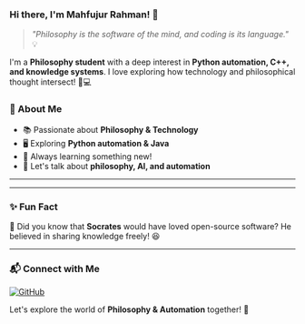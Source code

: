 ### Hi there, I'm Mahfujur Rahman! 👋

> *"Philosophy is the software of the mind, and coding is its language."* 💡

I'm a **Philosophy student** with a deep interest in **Python automation, C++, and knowledge systems**. I love exploring how technology and philosophical thought intersect! 🧠💻

### 🚀 About Me
- 📚 Passionate about **Philosophy & Technology**
- 🖥️ Exploring **Python automation & Java**
- 🎯 Always learning something new!
- 💬 Let's talk about **philosophy, AI, and automation**

---



---

### ✨ Fun Fact
📖 Did you know that **Socrates** would have loved open-source software? He believed in sharing knowledge freely! 😆

---

### 📬 Connect with Me
[![GitHub](https://img.shields.io/badge/GitHub-000000?style=for-the-badge&logo=github&logoColor=white)](https://github.com/mahfujurc)

Let's explore the world of **Philosophy & Automation** together! 🚀
